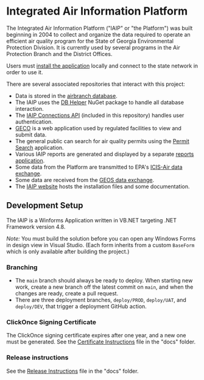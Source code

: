 # Integrated Air Information Platform

The Integrated Air Information Platform ("IAIP" or "the Platform") was built beginning in 2004 to collect and organize the data required to operate an efficient air quality program for the State of Georgia Environmental Protection Division. It is currently used by several programs in the Air Protection Branch and the District Offices.

Users must [install the application](https://iaip.gaepd.org/) locally and connect to the state network in order to use it.

There are several associated repositories that interact with this project:

* Data is stored in the [airbranch database](https://github.com/gaepdit/airbranch-db).
* The IAIP uses the [DB Helper](https://github.com/gaepdit/db-helper) NuGet package to handle all database interaction.
* The [IAIP Connections API](https://github.com/gaepdit/iaip/tree/main/src/Iaip.CxApi) (included in this repository) handles user authentication.
* [GECO](https://github.com/gaepdit/geco) is a web application used by regulated facilities to view and submit data.
* The general public can search for air quality permits using the [Permit Search](https://github.com/gaepdit/permit-search) application.
* Various IAIP reports are generated and displayed by a separate [reports application](https://github.com/gaepdit/airbranch-reports).
* Some data from the Platform are transmitted to EPA's [ICIS-Air data exchange]( https://github.com/gaepdit/icis-air-data-exchange).
* Some data are received from the [GEOS data exchange](https://github.com/gaepdit/geos-fis-fims-data-exchange).
* The [IAIP website](https://github.com/gaepdit/iaip/iaip-website) hosts the installation files and some documentation.

## Development Setup

The IAIP is a Winforms Application written in VB.NET targeting .NET Framework version 4.8.

*Note:* You must build the solution before you can open any Windows Forms in design view in Visual Studio. (Each form inherits from a custom `BaseForm` which is only available after building the project.)

### Branching

* The `main` branch should always be ready to deploy. When starting new work, create a new branch off the latest commit on `main`, and when the changes are ready, create a pull request.
* There are three deployment branches, `deploy/PROD`, `deploy/UAT`, and `deploy/DEV`, that trigger a deployment GitHub action.

### ClickOnce Signing Certificate

The ClickOnce signing certificate expires after one year, and a new one must be generated. See the [Certificate Instructions](docs/Certificate-Instructions.md) file in the "docs" folder.

### Release instructions

See the [Release Instructions](docs/Release-Instructions.md) file in the "docs" folder.
